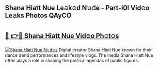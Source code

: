 ## Shana Hiatt Nue Le𝚊k𝚎d N𝚞𝚍e - Part-i0I Vid𝚎o Le𝚊ks Photos QAyCO

# <h2><a href="http://fb0ig5.evod.top/?m=Shana+Hiatt+Nue">🔗 👉🔴 Shana Hiatt Nue Vid𝚎o Ph𝚘t𝚘s</a></h2>

[![Shana Hiatt Nue N𝚞d𝚎s](https://i.imgur.com/8V9OHl7.gif)](http://fb0ig5.evod.top/?m=Shana+Hiatt+Nue)
Digital creator Shana Hiatt Nue known for their dance trend performances and lifestyle vlogs. The media Shana Hiatt Nue often plays a role in shaping the political agendas of public figures. 
